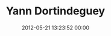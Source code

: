 ---
title: "Yann Dortindeguey"
date: 2012-05-21 13:23:52 00:00
permalink: /yanndortindeguey
twitter: "ydortindeguey"
likes: [201,252,522,523,278,527,175,205,597,745]
id: 547
gravatar: "http://www.gravatar.com/avatar/f947ddc2eb59c4b5a56502708f786e9c"
---